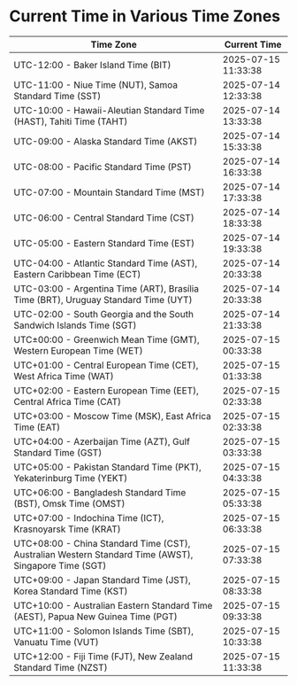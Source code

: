 # Current Time in Various Time Zones

| Time Zone | Current Time |
|-----------|--------------|
| UTC-12:00 - Baker Island Time (BIT) | 2025-07-15 11:33:38 |
| UTC-11:00 - Niue Time (NUT), Samoa Standard Time (SST) | 2025-07-14 12:33:38 |
| UTC-10:00 - Hawaii-Aleutian Standard Time (HAST), Tahiti Time (TAHT) | 2025-07-14 13:33:38 |
| UTC-09:00 - Alaska Standard Time (AKST) | 2025-07-14 15:33:38 |
| UTC-08:00 - Pacific Standard Time (PST) | 2025-07-14 16:33:38 |
| UTC-07:00 - Mountain Standard Time (MST) | 2025-07-14 17:33:38 |
| UTC-06:00 - Central Standard Time (CST) | 2025-07-14 18:33:38 |
| UTC-05:00 - Eastern Standard Time (EST) | 2025-07-14 19:33:38 |
| UTC-04:00 - Atlantic Standard Time (AST), Eastern Caribbean Time (ECT) | 2025-07-14 20:33:38 |
| UTC-03:00 - Argentina Time (ART), Brasília Time (BRT), Uruguay Standard Time (UYT) | 2025-07-14 20:33:38 |
| UTC-02:00 - South Georgia and the South Sandwich Islands Time (SGT) | 2025-07-14 21:33:38 |
| UTC±00:00 - Greenwich Mean Time (GMT), Western European Time (WET) | 2025-07-15 00:33:38 |
| UTC+01:00 - Central European Time (CET), West Africa Time (WAT) | 2025-07-15 01:33:38 |
| UTC+02:00 - Eastern European Time (EET), Central Africa Time (CAT) | 2025-07-15 02:33:38 |
| UTC+03:00 - Moscow Time (MSK), East Africa Time (EAT) | 2025-07-15 02:33:38 |
| UTC+04:00 - Azerbaijan Time (AZT), Gulf Standard Time (GST) | 2025-07-15 03:33:38 |
| UTC+05:00 - Pakistan Standard Time (PKT), Yekaterinburg Time (YEKT) | 2025-07-15 04:33:38 |
| UTC+06:00 - Bangladesh Standard Time (BST), Omsk Time (OMST) | 2025-07-15 05:33:38 |
| UTC+07:00 - Indochina Time (ICT), Krasnoyarsk Time (KRAT) | 2025-07-15 06:33:38 |
| UTC+08:00 - China Standard Time (CST), Australian Western Standard Time (AWST), Singapore Time (SGT) | 2025-07-15 07:33:38 |
| UTC+09:00 - Japan Standard Time (JST), Korea Standard Time (KST) | 2025-07-15 08:33:38 |
| UTC+10:00 - Australian Eastern Standard Time (AEST), Papua New Guinea Time (PGT) | 2025-07-15 09:33:38 |
| UTC+11:00 - Solomon Islands Time (SBT), Vanuatu Time (VUT) | 2025-07-15 10:33:38 |
| UTC+12:00 - Fiji Time (FJT), New Zealand Standard Time (NZST) | 2025-07-15 11:33:38 |
